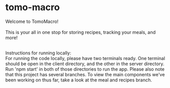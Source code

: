 # tomo-macro

Welcome to TomoMacro! 
<br />
<br />
This is your all in one stop for storing recipes, tracking your meals, and more!
<br /><br />

Instructions for running locally:<br />
For running the code locally, please have two terminals ready. One terminal should be open in the client directory, and the other in the server directory. Run 'npm start' in both of those directories to run the app. Please also note that this project has several branches. To view the main components we've been working on thus far, take a look at the meal and recipes branch. 



